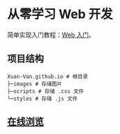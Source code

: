 # 从零学习 Web 开发

简单实现入门教程：[Web 入门](https://developer.mozilla.org/zh-CN/docs/Learn/Getting_started_with_the_web)。  

## 项目结构

```tree
Xuan-Van.github.io # 根目录  
├─images # 存储图片  
├─scripts # 存储 .css 文件  
└─styles # 存储 .js 文件  
```

## [在线浏览](https://xuan-van.github.io)

